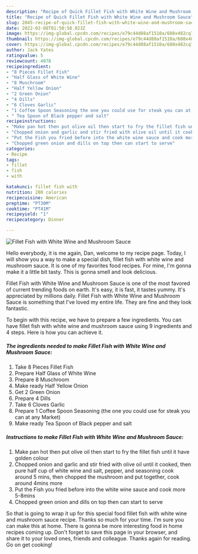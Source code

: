 ```yaml
---
description: "Recipe of Quick Fillet Fish with White Wine and Mushroom Sauce"
title: "Recipe of Quick Fillet Fish with White Wine and Mushroom Sauce"
slug: 2045-recipe-of-quick-fillet-fish-with-white-wine-and-mushroom-sauce
date: 2022-02-08T01:50:58.023Z
image: https://img-global.cpcdn.com/recipes/e79c44d88af1510a/680x482cq70/fillet-fish-with-white-wine-and-mushroom-sauce-recipe-main-photo.jpg
thumbnail: https://img-global.cpcdn.com/recipes/e79c44d88af1510a/680x482cq70/fillet-fish-with-white-wine-and-mushroom-sauce-recipe-main-photo.jpg
cover: https://img-global.cpcdn.com/recipes/e79c44d88af1510a/680x482cq70/fillet-fish-with-white-wine-and-mushroom-sauce-recipe-main-photo.jpg
author: Jack Yates
ratingvalue: 5
reviewcount: 4078
recipeingredient:
- "8 Pieces Fillet Fish"
- "Half Glass of White Wine"
- "8 Muschroom"
- "Half Yellow Onion"
- "2 Green Onion"
- "4 Dills"
- "6 Cloves Garlic"
- "1 Coffee Spoon Seasoning the one you could use for steak you can at any Market"
- " Tea Spoon of Black pepper and salt"
recipeinstructions:
- "Make pan hot then put olive oil then start to fry the fillet fish until it have golden colour"
- "Chopped onion and garlic and stir fried with olive oil until it cooked, then pure half cup of white wine and salt, pepper, and seasoning cook around 5 mins, then chopped the mushroom and put together, cook around 4mins more"
- "Put the Fish you fried before into the white wine sauce and cook more 5-8mins"
- "Chopped green onion and dills on top then can start to serve"
categories:
- Recipe
tags:
- fillet
- fish
- with

katakunci: fillet fish with 
nutrition: 280 calories
recipecuisine: American
preptime: "PT30M"
cooktime: "PT41M"
recipeyield: "1"
recipecategory: Dinner

---
```



![Fillet Fish with White Wine and Mushroom Sauce](https://img-global.cpcdn.com/recipes/e79c44d88af1510a/680x482cq70/fillet-fish-with-white-wine-and-mushroom-sauce-recipe-main-photo.jpg)

Hello everybody, it is me again, Dan, welcome to my recipe page. Today, I will show you a way to make a special dish, fillet fish with white wine and mushroom sauce. It is one of my favorites food recipes. For mine, I'm gonna make it a little bit tasty. This is gonna smell and look delicious.

Fillet Fish with White Wine and Mushroom Sauce is one of the most favored of current trending foods on earth. It's easy, it is fast, it tastes yummy. It's appreciated by millions daily. Fillet Fish with White Wine and Mushroom Sauce is something that I've loved my entire life. They are fine and they look fantastic.




To begin with this recipe, we have to prepare a few ingredients. You can have fillet fish with white wine and mushroom sauce using 9 ingredients and 4 steps. Here is how you can achieve it.

<!--inarticleads1-->

##### The ingredients needed to make Fillet Fish with White Wine and Mushroom Sauce:

1. Take 8 Pieces Fillet Fish
1. Prepare Half Glass of White Wine
1. Prepare 8 Muschroom
1. Make ready Half Yellow Onion
1. Get 2 Green Onion
1. Prepare 4 Dills
1. Take 6 Cloves Garlic
1. Prepare 1 Coffee Spoon Seasoning (the one you could use for steak you can at any Market)
1. Make ready  Tea Spoon of Black pepper and salt




<!--inarticleads2-->

##### Instructions to make Fillet Fish with White Wine and Mushroom Sauce:

1. Make pan hot then put olive oil then start to fry the fillet fish until it have golden colour
1. Chopped onion and garlic and stir fried with olive oil until it cooked, then pure half cup of white wine and salt, pepper, and seasoning cook around 5 mins, then chopped the mushroom and put together, cook around 4mins more
1. Put the Fish you fried before into the white wine sauce and cook more 5-8mins
1. Chopped green onion and dills on top then can start to serve




So that is going to wrap it up for this special food fillet fish with white wine and mushroom sauce recipe. Thanks so much for your time. I'm sure you can make this at home. There is gonna be more interesting food in home recipes coming up. Don't forget to save this page in your browser, and share it to your loved ones, friends and colleague. Thanks again for reading. Go on get cooking!
